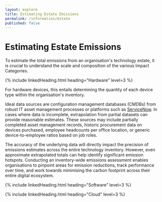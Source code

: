 ```yaml
---
layout: explore
title: Estimating Estate Emissions
permalink: /information/estate
published: false
---
```


# Estimating Estate Emissions

To estimate the total emissions from an organisation's technology estate, it is crucial to understand the scale and composition of the various Impact Categories. 

{% include linkedHeading.html heading="Hardware" level=3 %}

For hardware devices, this entails determining the quantity of each device type within the organisation's inventory. 

Ideal data sources are configuration management databases (CMDBs) from robust IT asset management processes or platforms such as [ServiceNow](https://www.servicenow.com/uk/). In cases where data is incomplete, extrapolation from partial datasets can provide reasonable estimates. These sources may include partially completed asset management records, historic procurement data on devices purchased, employee headcounts per office location, or generic device-to-employee ratios based on job roles.

The accuracy of the underlying data will directly impact the precision of emissions estimates across the entire technology inventory. However, even approximate extrapolated totals can help identify significant emission hotspots. Conducting an inventory-wide emissions assessment enables organisations to pinpoint areas for emission reductions, track performance over time, and work towards minimising the carbon footprint across their entire digital ecosystem.

{% include linkedHeading.html heading="Software" level=3 %}

{% include linkedHeading.html heading="Cloud" level=3 %}
